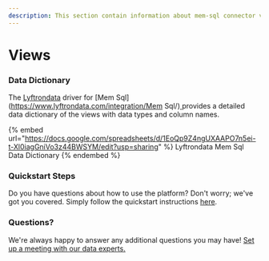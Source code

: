 ```yaml
---
description: This section contain information about mem-sql connector views information
---
```


# Views

### Data Dictionary

The [Lyftrondata](https://www.lyftrondata.com/) driver for [Mem Sql](https://www.lyftrondata.com/integration/Mem Sql/)[ ](https://www.lyftrondata.com/integration/mem-sql/)provides a detailed data dictionary of the views with data types and column names.

{% embed url="https://docs.google.com/spreadsheets/d/1EoQp9Z4ngUXAAPO7n5ei-t-Xl0iagGniVo3z44BWSYM/edit?usp=sharing" %}
Lyftrondata Mem Sql Data Dictionary
{% endembed %}

### Quickstart Steps

Do you have questions about how to use the platform? Don't worry; we've got you covered. Simply follow the quickstart instructions [here](../../../../quickstart-steps.md).

### Questions? <a href="#questions" id="questions"></a>

We're always happy to answer any additional questions you may have! [Set up a meeting with our data experts.](https://www.lyftrondata.com/book-a-meeting/)


